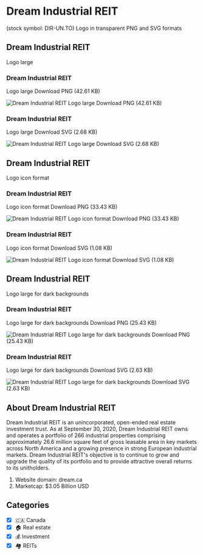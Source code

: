 # Dream Industrial REIT
 (stock symbol: DIR-UN.TO) Logo in transparent PNG and SVG formats

## Dream Industrial REIT
 Logo large

### Dream Industrial REIT
 Logo large Download PNG (42.61 KB)

![Dream Industrial REIT
 Logo large Download PNG (42.61 KB)](/img/orig/DIR-UN.TO_BIG-111b790a.png)

### Dream Industrial REIT
 Logo large Download SVG (2.68 KB)

![Dream Industrial REIT
 Logo large Download SVG (2.68 KB)](/img/orig/DIR-UN.TO_BIG-527dd1fe.svg)

## Dream Industrial REIT
 Logo icon format

### Dream Industrial REIT
 Logo icon format Download PNG (33.43 KB)

![Dream Industrial REIT
 Logo icon format Download PNG (33.43 KB)](/img/orig/DIR-UN.TO-795bbaa3.png)

### Dream Industrial REIT
 Logo icon format Download SVG (1.08 KB)

![Dream Industrial REIT
 Logo icon format Download SVG (1.08 KB)](/img/orig/DIR-UN.TO-9ba0af26.svg)

## Dream Industrial REIT
 Logo large for dark backgrounds

### Dream Industrial REIT
 Logo large for dark backgrounds Download PNG (25.43 KB)

![Dream Industrial REIT
 Logo large for dark backgrounds Download PNG (25.43 KB)](/img/orig/DIR-UN.TO_BIG.D-7cb83353.png)

### Dream Industrial REIT
 Logo large for dark backgrounds Download SVG (2.63 KB)

![Dream Industrial REIT
 Logo large for dark backgrounds Download SVG (2.63 KB)](/img/orig/DIR-UN.TO_BIG.D-9ccb7493.svg)

## About Dream Industrial REIT


Dream Industrial REIT is an unincorporated, open-ended real estate investment trust. As at September 30, 2020, Dream Industrial REIT owns and operates a portfolio of 266 industrial properties comprising approximately 26.6 million square feet of gross leasable area in key markets across North America and a growing presence in strong European industrial markets. Dream Industrial REIT's objective is to continue to grow and upgrade the quality of its portfolio and to provide attractive overall returns to its unitholders.

1. Website domain: dream.ca
2. Marketcap: $3.05 Billion USD


## Categories
- [x] 🇨🇦 Canada
- [x] 🏠 Real estate
- [x] 💰 Investment
- [x] 🏘️ REITs
